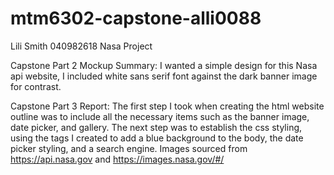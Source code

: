 # mtm6302-capstone-alli0088
Lili Smith
040982618
Nasa Project

Capstone Part 2 Mockup Summary:
I wanted a simple design for this Nasa api website, I included white sans serif font against the dark banner image for contrast.

Capstone Part 3 Report:
The first step I took when creating the html website outline was to include all the necessary items such as the banner image, date picker, and gallery. The next step was to establish the css styling, using the tags I created to add a blue background to the body, the date picker styling, and a search engine.
Images sourced from https://api.nasa.gov
and https://images.nasa.gov/#/